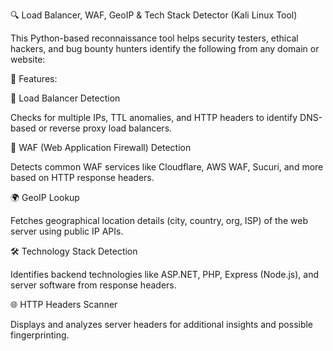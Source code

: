 🔍 Load Balancer, WAF, GeoIP & Tech Stack Detector (Kali Linux Tool)

This Python-based reconnaissance tool helps security testers, ethical hackers, and bug bounty hunters identify the following from any domain or website:

🚀 Features:

🔄 Load Balancer Detection

Checks for multiple IPs, TTL anomalies, and HTTP headers to identify DNS-based or reverse proxy load balancers.

🔐 WAF (Web Application Firewall) Detection

Detects common WAF services like Cloudflare, AWS WAF, Sucuri, and more based on HTTP response headers.

🌍 GeoIP Lookup

Fetches geographical location details (city, country, org, ISP) of the web server using public IP APIs.

🛠️ Technology Stack Detection

Identifies backend technologies like ASP.NET, PHP, Express (Node.js), and server software from response headers.

🌐 HTTP Headers Scanner

Displays and analyzes server headers for additional insights and possible fingerprinting.
